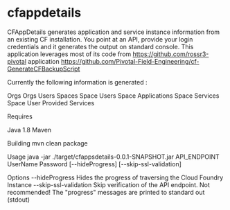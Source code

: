 # cfappdetails
CFAppDetails generates application and service instance information from an existing CF installation. You point at an API, provide your login credentials and it generates the output on standard console. This application leverages most of its code from https://github.com/rossr3-pivotal application https://github.com/Pivotal-Field-Engineering/cf-GenerateCFBackupScript


Currently the following information is generated :

Orgs
Orgs Users
Spaces
Space Users
Space Applications
Space Services
Space User Provided Services

Requires

Java 1.8
Maven

Building
mvn clean package

Usage
java -jar ./target/cfappsdetails-0.0.1-SNAPSHOT.jar API_ENDPOINT UserName Password [--hideProgress] [--skip-ssl-validation]


Options
   --hideProgress             Hides the progress of traversing the Cloud Foundry Instance
   --skip-ssl-validation      Skip verification of the API endpoint. Not recommended! 
The "progress" messages are printed to standard out (stdout)
